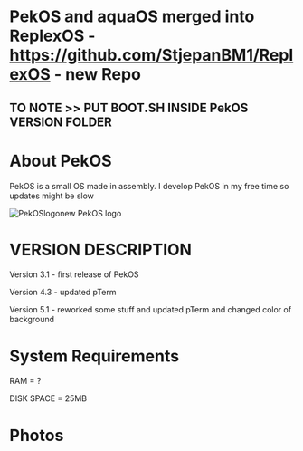 # PekOS and aquaOS merged into ReplexOS - https://github.com/StjepanBM1/ReplexOS - new Repo

## TO NOTE >> PUT BOOT.SH INSIDE PekOS VERSION FOLDER

# About PekOS
PekOS is a small OS made in assembly. I develop PekOS in my free time so updates might be slow 

![PekOSlogonew](https://user-images.githubusercontent.com/94230991/149319315-a9a305ab-6b3d-4501-a50e-cd7600890cb8.png)  PekOS logo

# VERSION DESCRIPTION

Version 3.1 - first release of PekOS

Version 4.3 - updated pTerm

Version 5.1 - reworked some stuff and updated pTerm and changed color of background

# System Requirements

RAM = ?

DISK SPACE = 25MB

# Photos

